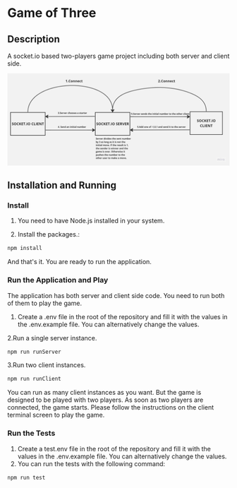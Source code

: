 # Game of Three

## Description
A socket.io based two-players game project including both server and client side.

![My Image](diagram.jpg)


## Installation and Running

### Install
1. You need to have Node.js installed in your system.

2. Install the packages.:
```bash
npm install
```
And that's it. You are ready to run the application.

### Run the Application and Play
The application has both server and client side code. You need to run both of them to play the game.
1. Create a .env file in the root of the repository and fill it with the values in the .env.example file.
You can alternatively change the values.

2.Run a single server instance.
```bash
npm run runServer
```
3.Run two client instances.
```bash
npm run runClient
```
    
You can run as many client instances as you want. But the game is designed to be played with two players.
As soon as two players are connected, the game starts. Please follow the instructions on the client terminal screen
to play the game.

### Run the Tests
1. Create a test.env file in the root of the repository and fill it with the values in the .env.example file.
You can alternatively change the values.
2. You can run the tests with the following command:
```bash
npm run test
```
